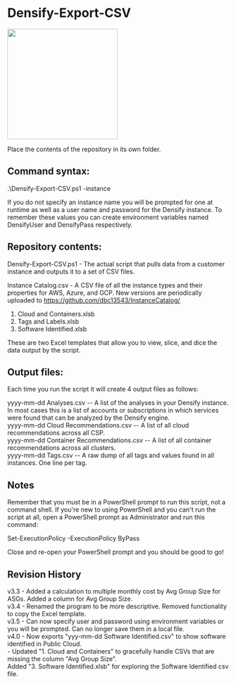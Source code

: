 # Densify-Export-CSV

<img src="https://www.densify.com/wp-content/uploads/densify.png" width="250">

Place the contents of the repository in its own folder.  

## Command syntax:

.\Densify-Export-CSV.ps1 -instance <instancename>

If you do not specify an instance name you will be prompted for one at runtime as well as a user name and password for the Densify instance.  To remember these values you can create environment variables named DensifyUser and DensifyPass respectively.  

## Repository contents:

Densify-Export-CSV.ps1 - 
The actual script that pulls data from a customer instance and outputs it to a set of CSV files.

Instance Catalog.csv - 
A CSV file of all the instance types and their properties for AWS, Azure, and GCP.  New versions are periodically uploaded to https://github.com/dbc13543/InstanceCatalog/

1. Cloud and Containers.xlsb
2. Tags and Labels.xlsb
3. Software Identified.xlsb

These are two Excel templates that allow you to view, slice, and dice the data output by the script.

## Output files:

Each time you run the script it will create 4 output files as follows:

yyyy-mm-dd <instancename> Analyses.csv -- A list of the analyses in your Densify instance.  In most cases this is a list of accounts or subscriptions in which services were found that can be analyzed by the Densify engine. <br/>
yyyy-mm-dd <instancename> Cloud Recommendations.csv -- A list of all cloud recommendations across all CSP. <br/>
yyyy-mm-dd <instancename> Container Recommendations.csv -- A list of all container recommendations across all clusters. <br/>
yyyy-mm-dd <instancename> Tags.csv -- A raw dump of all tags and values found in all instances.  One line per tag. <br/>

## Notes

Remember that you must be in a PowerShell prompt to run this script, not a command shell.  If you're new to using PowerShell and you can't run the script at all, open a PowerShell prompt as Administrator and run this command:

Set-ExecutionPolicy -ExecutionPolicy ByPass

Close and re-open your PowerShell prompt and you should be good to go!

## Revision History
v3.3 - Added a calculation to multiple monthly cost by Avg Group Size for ASGs.  Added a column for Avg Group Size.<br/>
v3.4 - Renamed the program to be more descriptive.  Removed functionality to copy the Excel template.<br/>
v3.5 - Can now specify user and password using environment variables or you will be prompted.  Can no longer save them in a local file.<br/>
v4.0 - Now exports "yyy-mm-dd <instance> Software Identified.csv" to show software identified in Public Cloud.  <br/>      - 
       Updated "1. Cloud and Containers" to gracefully handle CSVs that are missing the column "Avg Group Size".<br/>
       Added "3. Software Identified.xlsb" for exploring the Software Identified csv file.<br/>
